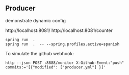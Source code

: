 Producer
---------

demonstrate dynamic config 

http://localhost:8081/
http://localhost:8081/counter

```
spring run  .
spring run  .  -- --spring.profiles.active=spanish
```

To simulate the github webhook:
```
http --json POST :8888/monitor X-Github-Event:"push" commits:='[{"modified": ["producer.yml"] }]'
```
